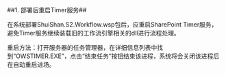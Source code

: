 ##1. 部署后重启Timer服务##

在系统部署ShuiShan.S2.Workflow.wsp包后，应重启SharePoint Timer服务，避免Timer服务继续装载旧的工作流引擎相关的dll进行流程处理。

重启方法：打开服务器的任务管理器，在详细信息列表中找到“OWSTIMER.EXE”，点击“结束任务”按钮结束该进程，系统将会关闭该进程后在自动重启进场。


